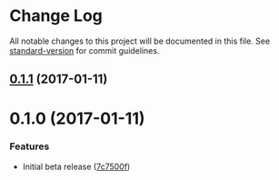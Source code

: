 # Change Log

All notable changes to this project will be documented in this file. See [standard-version](https://github.com/conventional-changelog/standard-version) for commit guidelines.

<a name="0.1.1"></a>
## [0.1.1](https://github.com/MartinHelmut/number-generator/compare/v0.1.0...v0.1.1) (2017-01-11)



<a name="0.1.0"></a>
# 0.1.0 (2017-01-11)


### Features

* Initial beta release ([7c7500f](https://github.com/MartinHelmut/number-generator/commit/7c7500f))
